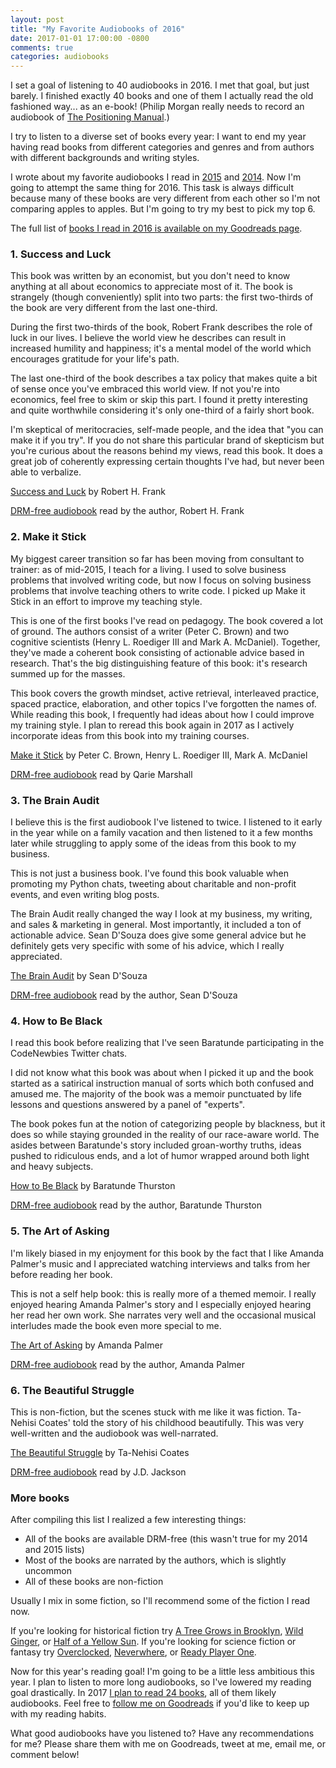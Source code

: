 ```yaml
---
layout: post
title: "My Favorite Audiobooks of 2016"
date: 2017-01-01 17:00:00 -0800
comments: true
categories: audiobooks
---
```


I set a goal of listening to 40 audiobooks in 2016.  I met that goal, but just barely.  I finished exactly 40 books and one of them I actually read the old fashioned way... as an e-book!  (Philip Morgan really needs to record an audiobook of [The Positioning Manual][].)

I try to listen to a diverse set of books every year: I want to end my year having read books from different categories and genres and from authors with different backgrounds and writing styles.

I wrote about my favorite audiobooks I read in [2015][] and [2014][].  Now I'm going to attempt the same thing for 2016.  This task is always difficult because many of these books are very different from each other so I'm not comparing apples to apples.  But I'm going to try my best to pick my top 6.

The full list of [books I read in 2016 is available on my Goodreads page][year in books].


### 1. Success and Luck

This book was written by an economist, but you don't need to know anything at all about economics to appreciate most of it.  The book is strangely (though conveniently) split into two parts: the first two-thirds of the book are very different from the last one-third.

During the first two-thirds of the book, Robert Frank describes the role of luck in our lives.  I believe the world view he describes can result in increased humility and happiness; it's a mental model of the world which encourages gratitude for your life's path.

The last one-third of the book describes a tax policy that makes quite a bit of sense once you've embraced this world view.  If not you're into economics, feel free to skim or skip this part.  I found it pretty interesting and quite worthwhile considering it's only one-third of a fairly short book.

I'm skeptical of meritocracies, self-made people, and the idea that "you can make it if you try".  If you do not share this particular brand of skepticism but you're curious about the reasons behind my views, read this book.  It does a great job of coherently expressing certain thoughts I've had, but never been able to verbalize.

[Success and Luck](https://www.goodreads.com/book/show/26597345-success-and-luck) by Robert H. Frank

[DRM-free audiobook](http://www.downpour.com/catalog/product/view/id/221484/) read by the author, Robert H. Frank


### 2. Make it Stick

My biggest career transition so far has been moving from consultant to trainer: as of mid-2015, I teach for a living.  I used to solve business problems that involved writing code, but now I focus on solving business problems that involve teaching others to write code.  I picked up Make it Stick in an effort to improve my teaching style.

This is one of the first books I've read on pedagogy.  The book covered a lot of ground.  The authors consist of a writer (Peter C. Brown) and two cognitive scientists (Henry L. Roediger III and Mark A. McDaniel).  Together, they've made a coherent book consisting of actionable advice based in research.  That's the big distinguishing feature of this book: it's research summed up for the masses.

This book covers the growth mindset, active retrieval, interleaved practice, spaced practice, elaboration, and other topics I've forgotten the names of.  While reading this book, I frequently had ideas about how I could improve my training style.  I plan to reread this book again in 2017 as I actively incorporate ideas from this book into my training courses.

[Make it Stick](https://www.goodreads.com/book/show/18770267-make-it-stick) by Peter C. Brown, Henry L. Roediger III, Mark A. McDaniel

[DRM-free audiobook](http://www.downpour.com/catalog/product/view/id/158926/) read by Qarie Marshall


### 3. The Brain Audit

I believe this is the first audiobook I've listened to twice.  I listened to it early in the year while on a family vacation and then listened to it a few months later while struggling to apply some of the ideas from this book to my business.

This is not just a business book.  I've found this book valuable when promoting my Python chats, tweeting about charitable and non-profit events, and even writing blog posts.

The Brain Audit really changed the way I look at my business, my writing, and sales & marketing in general.  Most importantly, it included a ton of actionable advice.  Sean D'Souza does give some general advice but he definitely gets very specific with some of his advice, which I really appreciated.

[The Brain Audit](https://www.goodreads.com/book/show/10417944-the-brain-audit) by Sean D'Souza

[DRM-free audiobook](https://www.psychotactics.com/brain-audit-audio-book/) read by the author, Sean D'Souza 


### 4. How to Be Black

I read this book before realizing that I've seen Baratunde participating in the CodeNewbies Twitter chats.

I did not know what this book was about when I picked it up and the book started as a satirical instruction manual of sorts which both confused and amused me.  The majority of the book was a memoir punctuated by life lessons and questions answered by a panel of "experts".

The book pokes fun at the notion of categorizing people by blackness, but it does so while staying grounded in the reality of our race-aware world.  The asides between Baratunde's story included groan-worthy truths, ideas pushed to ridiculous ends, and a lot of humor wrapped around both light and heavy subjects.

[How to Be Black](https://www.goodreads.com/book/show/12959743-how-to-be-black) by Baratunde Thurston

[DRM-free audiobook](http://www.downpour.com/catalog/product/view/id/96254/) read by the author, Baratunde Thurston


### 5. The Art of Asking

I'm likely biased in my enjoyment for this book by the fact that I like Amanda Palmer's music and I appreciated watching interviews and talks from her before reading her book.

This is not a self help book: this is really more of a themed memoir.  I really enjoyed hearing Amanda Palmer's story and I especially enjoyed hearing her read her own work.  She narrates very well and the occasional musical interludes made the book even more special to me.

[The Art of Asking](https://www.goodreads.com/book/show/20980987-the-art-of-asking-or-how-i-learned-to-stop-worrying-and-let-people-hel) by Amanda Palmer

[DRM-free audiobook](http://www.downpour.com/catalog/product/view/id/178890/) read by the author, Amanda Palmer


### 6. The Beautiful Struggle

This is non-fiction, but the scenes stuck with me like it was fiction.  Ta-Nehisi Coates' told the story of his childhood beautifully.  This was very well-written and the audiobook was well-narrated.

[The Beautiful Struggle](https://www.goodreads.com/book/show/2784926-the-beautiful-struggle) by Ta-Nehisi Coates

[DRM-free audiobook](http://www.downpour.com/catalog/product/view/id/224786/) read by J.D. Jackson


### More books

After compiling this list I realized a few interesting things:

- All of the books are available DRM-free (this wasn't true for my 2014 and 2015 lists)
- Most of the books are narrated by the authors, which is slightly uncommon
- All of these books are non-fiction

Usually I mix in some fiction, so I'll recommend some of the fiction I read now.

If you're looking for historical fiction try [A Tree Grows in Brooklyn][], [Wild Ginger][], or [Half of a Yellow Sun][].  If you're looking for science fiction or fantasy try [Overclocked][], [Neverwhere][], or [Ready Player One][].

Now for this year's reading goal!  I'm going to be a little less ambitious this year.  I plan to listen to more long audiobooks, so I've lowered my reading goal drastically.  In 2017 [I plan to read 24 books][challenge], all of them likely audiobooks.  Feel free to [follow me on Goodreads][goodreads] if you'd like to keep up with my reading habits.

What good audiobooks have you listened to?  Have any recommendations for me?  Please share them with me on Goodreads, tweet at me, email me, or comment below!


[2014]: http://treyhunner.com/2014/12/top-6-books-of-2014/
[2015]: http://treyhunner.com/2015/12/my-favorite-audiobooks-of-2015/
[year in books]: https://www.goodreads.com/user/year_in_books/2016/29459515
[neverwhere]: https://www.goodreads.com/book/show/14497.Neverwhere
[ready player one]: https://www.goodreads.com/book/show/9969571-ready-player-one
[wild ginger]: https://www.goodreads.com/book/show/230996.Wild_Ginger
[a tree grows in brooklyn]: https://www.goodreads.com/book/show/14891.A_Tree_Grows_in_Brooklyn
[overclocked]: https://www.goodreads.com/book/show/115969.Overclocked
[half of a yellow sun]: https://www.goodreads.com/book/show/18749.Half_of_a_Yellow_Sun
[challenge]: https://www.goodreads.com/user_challenges/7102421
[goodreads]: https://www.goodreads.com/user/show/29459515-trey-hunner
[the positioning manual]: https://www.goodreads.com/book/show/25754062-the-positioning-manual-for-technical-firms
